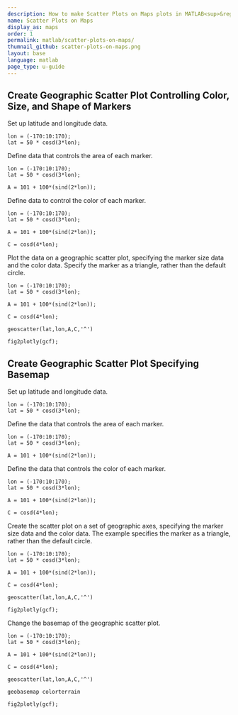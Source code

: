 ```yaml
---
description: How to make Scatter Plots on Maps plots in MATLAB<sup>&reg;</sup> with Plotly.
name: Scatter Plots on Maps
display_as: maps
order: 1
permalink: matlab/scatter-plots-on-maps/
thumnail_github: scatter-plots-on-maps.png
layout: base
language: matlab
page_type: u-guide
---
```


## Create Geographic Scatter Plot Controlling Color, Size, and Shape of Markers

Set up latitude and longitude data. 

```{matlab}
lon = (-170:10:170);
lat = 50 * cosd(3*lon);
```

Define data that controls the area of each marker. 

```{matlab}
lon = (-170:10:170);
lat = 50 * cosd(3*lon);

A = 101 + 100*(sind(2*lon));
```

Define data to control the color of each marker.

```{matlab}
lon = (-170:10:170);
lat = 50 * cosd(3*lon);

A = 101 + 100*(sind(2*lon));

C = cosd(4*lon);
```

Plot the data on a geographic scatter plot, specifying the marker size data and the color data. Specify the marker as a triangle, rather than the default circle.

```{matlab}
lon = (-170:10:170);
lat = 50 * cosd(3*lon);

A = 101 + 100*(sind(2*lon));

C = cosd(4*lon);

geoscatter(lat,lon,A,C,'^')

fig2plotly(gcf);
```


<!--------------------- EXAMPLE BREAK ------------------------->

## Create Geographic Scatter Plot Specifying Basemap

Set up latitude and longitude data. 

```{matlab}
lon = (-170:10:170);
lat = 50 * cosd(3*lon);
```

Define the data that controls the area of each marker. 

```{matlab}
lon = (-170:10:170);
lat = 50 * cosd(3*lon);

A = 101 + 100*(sind(2*lon));
```

Define the data that controls the color of each marker.

```{matlab}
lon = (-170:10:170);
lat = 50 * cosd(3*lon);

A = 101 + 100*(sind(2*lon));

C = cosd(4*lon);
```

Create the scatter plot on a set of geographic axes, specifying the marker size data and the color data. The example specifies the marker as a triangle, rather than the default circle. 

```{matlab}
lon = (-170:10:170);
lat = 50 * cosd(3*lon);

A = 101 + 100*(sind(2*lon));

C = cosd(4*lon);

geoscatter(lat,lon,A,C,'^')

fig2plotly(gcf);
```

Change the basemap of the geographic scatter plot.

```{matlab}
lon = (-170:10:170);
lat = 50 * cosd(3*lon);

A = 101 + 100*(sind(2*lon));

C = cosd(4*lon);

geoscatter(lat,lon,A,C,'^')

geobasemap colorterrain

fig2plotly(gcf);
```


<!--------------------- EXAMPLE BREAK ------------------------->

